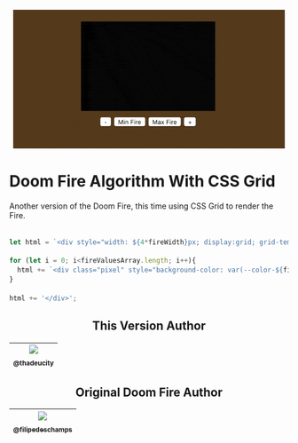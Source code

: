 <p align="center">
  <a href="https://github.com/thadeucity">
    <img src="./doom-fire.gif" width="490">
  </a>
</p>

# Doom Fire Algorithm With CSS Grid
Another version of the Doom Fire, this time using CSS Grid to render the Fire.

```js

let html = `<div style="width: ${4*fireWidth}px; display:grid; grid-template-columns: repeat(${fireWidth}, auto)">`;

for (let i = 0; i<fireValuesArray.length; i++){
  html += `<div class="pixel" style="background-color: var(--color-${fireValuesArray[i]})"></div>`;
}

html += '</div>';

```

<center>

## This Version Author

| [<img src="https://avatars0.githubusercontent.com/u/6117516?s=460&u=359134f6d9803d68deffbdca7beecac73e47d8e8&v=3&s=115" width="120"><br><sub>@thadeucity</sub>](https://github.com/thadeucity) |
| :---: |



## Original Doom Fire Author

| [<img src="https://avatars0.githubusercontent.com/u/4248081?v=3&s=115" width="120"><br><sub>@filipedeschamps</sub>](https://github.com/filipedeschamps) |
| :---: |

</center>